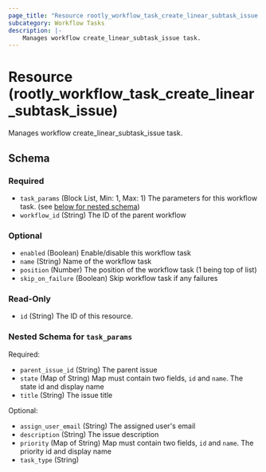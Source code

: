 ```yaml
---
page_title: "Resource rootly_workflow_task_create_linear_subtask_issue - terraform-provider-rootly"
subcategory: Workflow Tasks
description: |-
    Manages workflow create_linear_subtask_issue task.
---
```


# Resource (rootly_workflow_task_create_linear_subtask_issue)

Manages workflow create_linear_subtask_issue task.



<!-- schema generated by tfplugindocs -->
## Schema

### Required

- `task_params` (Block List, Min: 1, Max: 1) The parameters for this workflow task. (see [below for nested schema](#nestedblock--task_params))
- `workflow_id` (String) The ID of the parent workflow

### Optional

- `enabled` (Boolean) Enable/disable this workflow task
- `name` (String) Name of the workflow task
- `position` (Number) The position of the workflow task (1 being top of list)
- `skip_on_failure` (Boolean) Skip workflow task if any failures

### Read-Only

- `id` (String) The ID of this resource.

<a id="nestedblock--task_params"></a>
### Nested Schema for `task_params`

Required:

- `parent_issue_id` (String) The parent issue
- `state` (Map of String) Map must contain two fields, `id` and `name`. The state id and display name
- `title` (String) The issue title

Optional:

- `assign_user_email` (String) The assigned user's email
- `description` (String) The issue description
- `priority` (Map of String) Map must contain two fields, `id` and `name`. The priority id and display name
- `task_type` (String)

